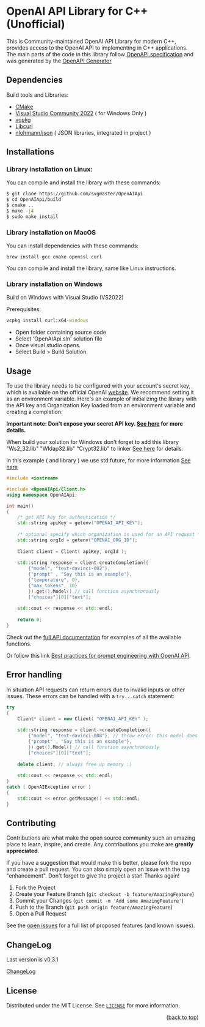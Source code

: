 <a name="readme-top"></a>

# OpenAI API Library for C++ (Unofficial)

This is Community-maintained OpenAI API Library for modern C++, provides access to the OpenAI API to implementing in C++ applications. The main parts of the code in this library follow [OpenAPI specification](https://github.com/openai/openai-openapi) and was generated by the [OpenAPI Generator](https://openapi-generator.tech)

## Dependencies

Build tools and Libraries:

- [CMake](https://cmake.org/download/)
- [Visual Studio Community 2022](https://visualstudio.microsoft.com/downloads/) ( for Windows Only )
- [vcpkg](https://github.com/microsoft/vcpkg)
- [Libcurl](https://curl.se/download.html)
- [nlohmann/json](https://github.com/nlohmann/json) ( JSON libraries, integrated in project )

## Installations

### Library installation on Linux:

You can compile and install the library with these commands:

```sh
$ git clone https://github.com/svgmaster/OpenAIApi
$ cd OpenAIApi/build
$ cmake ..
$ make -j4
$ sudo make install
```

### Library installation on MacOS

You can install dependencies with these commands:

```brew
brew install gcc cmake openssl curl
```

You can compile and install the library, same like Linux instructions.

### Library installation on Windows

Build on Windows with Visual Studio (VS2022)

Prerequisites:

```cmd
vcpkg install curl:x64-windows
```
- Open folder containing source code
- Select 'OpenAIApi.sln' solution file
- Once visual studio opens.
- Select Build > Build Solution.


## Usage

To use the library needs to be configured with your account's secret key, which is available on the official OpenAI [website](https://beta.openai.com/account/api-keys). We recommend setting it as an environment variable. Here's an example of initializing the library with the API key and Organization Key loaded from an environment variable and creating a completion:

**Important note: Don't expose your secret API key. [See here](https://beta.openai.com/docs/api-reference/authentication) for more details.**

When build your solution for Windows don't forget to add this library "Ws2_32.lib" "Wldap32.lib" "Crypt32.lib" to linker [See here](https://stackoverflow.com/questions/4176503/unresolved-symbols-when-linking-a-program-using-libcurl) for details.

In this example ( and library ) we use std:future, for more information [See here](https://cplusplus.com/reference/future/future/)

```cpp
#include <iostream>

#include <OpenAIApi/Client.h>
using namespace OpenAIApi;

int main()
{ 
    /* get API key for authentication */
    std::string apiKey = getenv("OPENAI_API_KEY");
    
    /* optional specify which organization is used for an API request */
    std::string orgId = getenv("OPENAI_ORG_ID"); 
	
    Client client = Client( apiKey, orgId );
    
    std::string response = client.createCompletion({
        {"model", "text-davinci-002"},
        {"prompt" , "Say this is an example"},
        {"temperature", 0},
        {"max_tokens", 10}
        }).get().Model() // call function asynchronously 
        ["choices"][0]["text"];	
		
	std::cout << response << std::endl;
	
	return 0;
}        
```

Check out the [full API documentation](https://beta.openai.com/docs/api-reference?lang=curl) for examples of all the available functions.

Or follow this link [Best practices for prompt engineering with OpenAI API](https://help.openai.com/en/articles/6654000-best-practices-for-prompt-engineering-with-openai-api).

## Error handling

In situation API requests can return errors due to invalid inputs or other issues. These errors can be handled with a `try...catch` statement:

```cpp
try 
{
    Client* client = new Client( "OPENAI_API_KEY" );
    
    std::string response = client->createCompletion({
        {"model", "text-davinci-008"}, // throw error: this model does not exists
        {"prompt" , "Say this is an example"},
        }).get().Model() // call function asynchronously 
        ["choices"][0]["text"];
		
	delete client; // always free up memory :)	
		
	std::cout << response << std::endl;
}
catch ( OpenAIException error )
{
    std::cout << error.getMessage() << std::endl;
}
```
## Contributing

Contributions are what make the open source community such an amazing place to learn, inspire, and create. Any contributions you make are **greatly appreciated**.

If you have a suggestion that would make this better, please fork the repo and create a pull request. You can also simply open an issue with the tag "enhancement".
Don't forget to give the project a star! Thanks again!

1. Fork the Project
2. Create your Feature Branch (`git checkout -b feature/AmazingFeature`)
3. Commit your Changes (`git commit -m 'Add some AmazingFeature'`)
4. Push to the Branch (`git push origin feature/AmazingFeature`)
5. Open a Pull Request

See the [open issues](https://github.com/svgmaster/OpenAIApi/issues) for a full list of proposed features (and known issues).

## ChangeLog

Last version is v0.3.1

[ChangeLog](CHANGELOG.md)

## License

Distributed under the MIT License. See [`LICENSE`](LICENSE) for more information.

<p align="right">(<a href="#readme-top">back to top</a>)</p>
